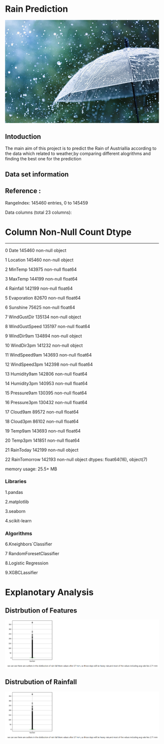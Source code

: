 # Rain Prediction
![This is an image](https://github.com/JobinJose9660/Rain-Prediction/blob/main/istockphoto-1257951336-170667a.jpg)

## Intoduction
The main aim of this project is to predict the Rain of Austriallia according to the data which related to weather,by comparing different alogrithms and finding the best one for the prediction

## Data set information

## Reference : 

RangeIndex: 145460 entries, 0 to 145459

Data columns (total 23 columns):

 #   Column         Non-Null Count   Dtype  
 
---  ------         --------------   ----- 

 0   Date           145460 non-null  object 
 
 1   Location       145460 non-null  object 
 
 2   MinTemp        143975 non-null  float64
 
 3   MaxTemp        144199 non-null  float64
 
 4   Rainfall       142199 non-null  float64
 
 5   Evaporation    82670 non-null   float64
 
 6   Sunshine       75625 non-null   float64
 
 7   WindGustDir    135134 non-null  object 
 
 8   WindGustSpeed  135197 non-null  float64
 
 9   WindDir9am     134894 non-null  object 
 
 10  WindDir3pm     141232 non-null  object 
 
 11  WindSpeed9am   143693 non-null  float64
 
 12  WindSpeed3pm   142398 non-null  float64
 
 13  Humidity9am    142806 non-null  float64
 
 14  Humidity3pm    140953 non-null  float64
 
 15  Pressure9am    130395 non-null  float64
 
 16  Pressure3pm    130432 non-null  float64
 
 17  Cloud9am       89572 non-null   float64
 
 18  Cloud3pm       86102 non-null   float64
 
 19  Temp9am        143693 non-null  float64
 
 20  Temp3pm        141851 non-null  float64
 
 21  RainToday      142199 non-null  object 
 
 22  RainTomorrow   142193 non-null  object 
dtypes: float64(16), object(7)

memory usage: 25.5+ MB

### Libraries

1.pandas

2.matplotlib

3.seaborn

4.scikit-learn

### Algorithms

6.Kneighbors`Classifier

7 RandomForesetClassifier

8.Logistic Regression

9.XGBCLassifier

# Explanotary Analysis

## Distrbution of Features

![This is an image](https://github.com/JobinJose9660/Rain-Prediction/blob/main/1.PNG)
  
  
  ## Distrubution of Rainfall
  
  ![This is an image](https://github.com/JobinJose9660/Rain-Prediction/blob/main/2.jpg)
  
     
 
